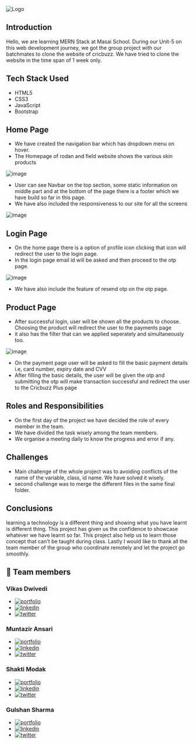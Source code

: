 ![Logo](https://www.rodanandfields.com/en-us/medias/rf-logo.svg?context=bWFzdGVyfGltYWdlc3w3MzczfGltYWdlL3N2Zyt4bWx8aW1hZ2VzL2g2MC9oYWIvODgyMjE0NzE4NjcxOC5zdmd8YjNmMmU2YTg5MTM0NTMzM2Y2ODg2ZmRkZTJhNmY2OWZhYmYyYjk5NWQxODkxODFiYjVkY2MxY2NjOWRlMzA5OA)

## Introduction

Hello, we are learning MERN Stack at Masai School. During our Unit-5 on this web development journey, we got the group project with our batchmates to clone the website of cricbuzz. We have tried to clone the website in the time span of 1 week only.

## Tech Stack Used

- HTML5
- CSS3
- JavaScript
- Bootstrap

## Home Page

- We have created the navigation bar which has dropdown menu on hover.
- The Homepage of rodan and field website shows the various skin products

![image](https://user-images.githubusercontent.com/108894016/189495727-860ba43a-49ae-4476-9b37-620698750b77.png)

- User can see Navbar on the top section, some static information on middle part and at the bottom of the page there is a footer which we have build so far in this page.
- We have also included the responsiveness to our site for all the screens

![image](https://user-images.githubusercontent.com/108894016/189496051-8bd16afb-ff4c-4f5a-9e80-d28aba883e12.png)

## Login Page

- On the home page there is a option of profile icon clicking that icon will redirect the user to the login page.
- In the login page email id will be asked and then proceed to the otp page.

![image](https://user-images.githubusercontent.com/108894016/189495800-0dc6efdf-e1bf-4d0a-9556-ef7bb38b5f59.png)

- We have also include the feature of resend otp on the otp page.

## Product Page

- After successful login, user will be shown all the products to choose. Choosing the product will redirect the user to the payments page
- it also has the filter that can we applied seperately and simultaneously too.

![image](https://user-images.githubusercontent.com/108894016/189495910-f33c56df-5efa-4761-9db6-5472a41c4c90.png)


- On the payment page user will be asked to fill the basic payment details i.e, card number, expiry date and CVV 
- After filling the basic details, the user will be given the otp and submitting the otp will make transaction successful and redirect the user to the Cricbuzz Plus page


## Roles and Responsibilities

- On the first day of the project we have decided the role of every member in the team.
- We have divided the task wisely among the team members.
- We organise a meeting daily to know the progress and error if any.

## Challenges

- Main challenge of the whole project was to avoiding conflicts of the name of the variable, class, id name. We have solved it wisely.
- second challenge was to merge the different files in the same final folder.

## Conclusions

learning a technology is a different thing and showing what you have learnt is different thing. This project has given us the confidence to showcase whatever we have learnt so far. This project also help us to learn those concept that can't be taught during class. Lastly I would like to thank all the team member of the group who coordinate remotely and let the project go smoothly.

## 🔗 Team members

### Vikas Dwivedi
  - [![portfolio](https://img.shields.io/badge/Gmail-red?style=for-the-badge&logo=gmail&logoColor=white)](vickyserver22@gmail.com)
  - [![linkedin](https://img.shields.io/badge/linkedin-0A66C2?style=for-the-badge&logo=linkedin&logoColor=white)](https://www.linkedin.com/in/itsvikasdwivedi)
  - [![twitter](https://img.shields.io/badge/GitHub-1DA1F2?style=for-the-badge&logo=github&logoColor=white)](https://github.com/itsvikasdwivedi)

### Muntazir Ansari
  - [![portfolio](https://img.shields.io/badge/Gmail-red?style=for-the-badge&logo=gmail&logoColor=white)](mailto:vinaykhairnar9404@gmail.com)
  - [![linkedin](https://img.shields.io/badge/linkedin-0A66C2?style=for-the-badge&logo=linkedin&logoColor=white)](https://www.linkedin.com/in/vinaykhairnar)
  - [![twitter](https://img.shields.io/badge/GitHub-1DA1F2?style=for-the-badge&logo=github&logoColor=white)](https://github.com/Vinay-Khairnar)

### Shakti Modak
  - [![portfolio](https://img.shields.io/badge/Gmail-red?style=for-the-badge&logo=gmail&logoColor=white)](shaktimodak81@gmail.com)
  - [![linkedin](https://img.shields.io/badge/linkedin-0A66C2?style=for-the-badge&logo=linkedin&logoColor=white)](https://www.linkedin.com/in/shakti-modak-8709121ab)
  - [![twitter](https://img.shields.io/badge/GitHub-1DA1F2?style=for-the-badge&logo=github&logoColor=white)](https://github.com/shakti8210)

### Gulshan Sharma 
  - [![portfolio](https://img.shields.io/badge/Gmail-red?style=for-the-badge&logo=gmail&logoColor=white)](mailto:sharmagulshan252@gmail.com)
  - [![linkedin](https://img.shields.io/badge/linkedin-0A66C2?style=for-the-badge&logo=linkedin&logoColor=white)](https://www.linkedin.com/in/gulshan-sharma-397172184/)
  - [![twitter](https://img.shields.io/badge/GitHub-1DA1F2?style=for-the-badge&logo=github&logoColor=white)](https://github.com/Gulshan7777)
